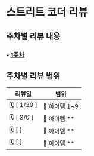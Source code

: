 # 스트리트 코더 리뷰

## 주차별 리뷰 내용

### - [1주차](week1/summary.md)

## 주차별 리뷰 범위

| 리뷰일          | 범위         |
|--------------|------------|
| 🗓 \[ 1/30 ] | 📘 아이템 1~9 |
| 🗓 \[ 2/6 ]  | 📘 아이템 **  |
| 🗓 \[ ]      | 📘 아이템 **  |
| 🗓 \[ ]      | 📘 아이템 **  |
